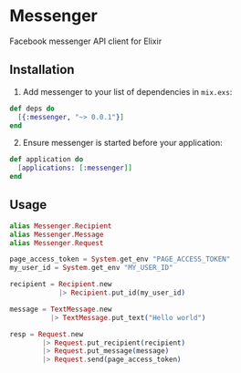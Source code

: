 # Messenger

Facebook messenger API client for Elixir

## Installation

  1. Add messenger to your list of dependencies in `mix.exs`:

  ```elixir
  def deps do
    [{:messenger, "~> 0.0.1"}]
  end
  ```

  2. Ensure messenger is started before your application:

  ```elixir
  def application do
    [applications: [:messenger]]
  end
  ```


## Usage

```elixir
alias Messenger.Recipient
alias Messenger.Message
alias Messenger.Request

page_access_token = System.get_env "PAGE_ACCESS_TOKEN"
my_user_id = System.get_env "MY_USER_ID"

recipient = Recipient.new
            |> Recipient.put_id(my_user_id)

message = TextMessage.new
          |> TextMessage.put_text("Hello world")

resp = Request.new
        |> Request.put_recipient(recipient)
        |> Request.put_message(message)
        |> Request.send(page_access_token)
```
